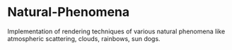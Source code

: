 # Natural-Phenomena
Implementation of rendering techniques of various natural phenomena like atmospheric scattering, clouds, rainbows, sun dogs.
